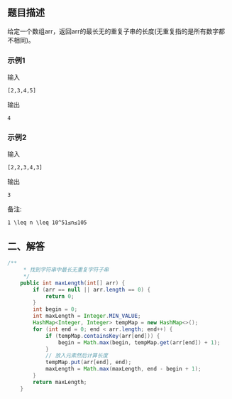 ## 题目描述

给定一个数组arr，返回arr的最长无的重复子串的长度(无重复指的是所有数字都不相同)。

### 示例1

输入

```
[2,3,4,5]
```

输出

```
4
```

### 示例2

输入

```
[2,2,3,4,3]
```

输出

```
3
```

备注:

```
1 \leq n \leq 10^51≤n≤105
```



## 二、解答

```java
/**
     * 找到字符串中最长无重复字符子串
     */
    public int maxLength(int[] arr) {
        if (arr == null || arr.length == 0) {
            return 0;
        }
        int begin = 0;
        int maxLength = Integer.MIN_VALUE;
        HashMap<Integer, Integer> tempMap = new HashMap<>();
        for (int end = 0; end < arr.length; end++) {
            if (tempMap.containsKey(arr[end])) {
                begin = Math.max(begin, tempMap.get(arr[end]) + 1);
            }
            // 放入元素然后计算长度
            tempMap.put(arr[end], end);
            maxLength = Math.max(maxLength, end - begin + 1);
        }
        return maxLength;
    }
```

